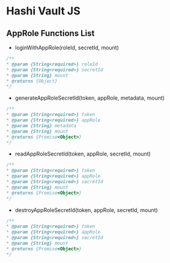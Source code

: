 # Hashi Vault JS

## AppRole Functions List

* loginWithAppRole(roleId, secretId, mount)

```javascript
/**
* @param {String<required>} roleId
* @param {String<required>} secretId
* @param {String} mount
* @returns {Object}
*/
```

* generateAppRoleSecretId(token, appRole, metadata, mount)

```javascript
/**
* @param {String<required>} token
* @param {String<required>} appRole
* @param {String} metadata
* @param {String} mount
* @returns {Promise<Object>}
*/
```

* readAppRoleSecretId(token, appRole, secretId, mount)

```javascript
/**
* @param {String<required>} token
* @param {String<required>} appRole
* @param {String<required>} secretId
* @param {String} mount
* @returns {Promise<Object>}
*/
```

* destroyAppRoleSecretId(token, appRole, secretId, mount)

```javascript
/**
* @param {String<required>} token
* @param {String<required>} appRole
* @param {String<required>} secretId
* @param {String} mount
* @returns {Promise<Object>}
*/
```
